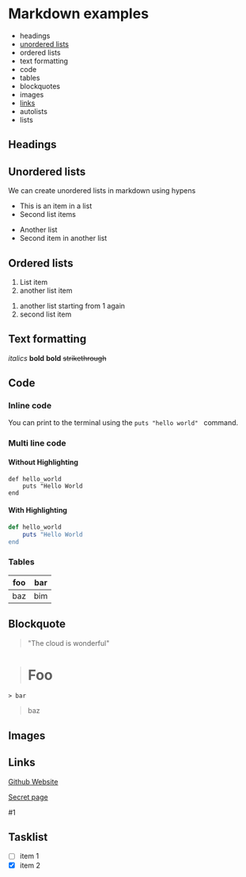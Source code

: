 # Markdown examples

- headings
- [unordered lists](#unordered-lists)
- ordered lists
- text formatting
- code
- tables
- blockquotes
- images
- [links](#links)
- autolists
- lists

## Headings

## Unordered lists

We can create unordered lists in markdown using hypens
- This is an item in a list
- Second list items
+ Another list
+ Second item in another list

## Ordered lists

1. List item
1. another list item
1) another list starting from 1 again
1) second list item

## Text formatting

*italics*
**bold**
__bold__
~~strikethrough~~

## Code

### Inline code

You can print to the terminal using the 
`puts "hello world" ` command.

### Multi line code


#### Without Highlighting
```
def hello_world
    puts "Hello World
end
```

#### With Highlighting
```rb
def hello_world
    puts "Hello World
end
```

### Tables

| foo | bar |
| --- | --- |
| baz | bim |

## Blockquote

> "The cloud is wonderful"

   > # Foo
    > bar
 >  baz  


 ## Images


 ## Links

[Github Website](https://github.com)

[Secret page](Secret.md)

 #1

## Tasklist

 - [ ] item 1
 - [x] item 2